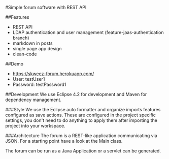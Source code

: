#Simple forum software with REST API

##Features
 * REST API
 * LDAP authentication and user management (feature-jaas-authentication branch)
 * markdown in posts
 * single page app design
 * clean-code

##Demo
 * https://skweez-forum.herokuapp.com/
 * User: testUser1
 * Password: testPassword1

##Development
We use Eclipse 4.2 for development and Maven for dependency management.

###Style
We use the Eclipse auto formatter and organize imports features configured as
save actions.
These are configured in the project specific settings, you don't need to do
anything to apply them after importing the project into your workspace.

###Architecture
The forum is a REST-like application communicating via JSON. For a starting
point have a look at the Main class.

The forum can be run as a Java Application or a servlet can be generated.
